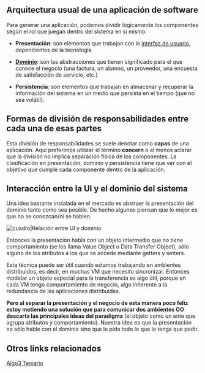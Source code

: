 Arquitectura usual de una aplicación de software
------------------------------------------------

Para generar una aplicación, podemos dividir lógicamente los componentes según el rol que juegan dentro del sistema en sí mismo:

-   **Presentación**: son elementos que trabajan con la [interfaz de usuario](definiciones-iniciales-de-ui--que-es-una-interfaz-de-usuario-.html), dependientes de la tecnología

<!-- -->

-   **[Dominio](definiciones-iniciales-de-ui--que-es-el-modelo-de-dominio-.html)**: son las abstracciones que tienen significado para el que conoce el negocio (una factura, un alumno, un proveedor, una encuesta de satisfacción de servicio, etc.)

<!-- -->

-   **Persistencia**: son elementos que trabajan en almacenar y recuperar la información del sistema en un medio que persista en el tiempo (que no sea volátil).

Formas de división de responsabilidades entre cada una de esas partes
---------------------------------------------------------------------

Esta división de responsabilidades se suele denotar como **capas** de una aplicación. Aquí preferimos utilizar el término **concern** o al menos aclarar que la división no implica separación física de los componentes. La clasificación en presentación, dominio y persistencia tiene que ver con el objetivo que cumple cada componente dentro de la aplicación.

Interacción entre la UI y el dominio del sistema
------------------------------------------------

Una idea bastante instalada en el mercado es abstraer la presentación del dominio tanto como sea posible. De hecho algunos piensan que lo mejor es que no se conozcan/ni se hablen.

![cuadro|Relación entre UI y dominio](RelacionUIDominio.jpg "cuadro|Relación entre UI y dominio")

Entonces la presentación habla con un objeto intermedio que no tiene comportamiento (se los llama Value Object o Data Transfer Object), sólo alguno de los atributos a los que se accede mediante getters y setters.

Esta técnica puede ser útil cuando estamos trabajando en ambientes distribuidos, es decir, en muchas VM que necesito sincronizar. Entonces modelar un objeto especial para la transferencia es algo útil, porque en cada VM tengo comportamiento de negocio, algo inherente a la redundancia de las aplicaciones distribuidas.

**Pero al separar la presentación y el negocio de esta manera poco feliz estoy metiendo una solución que para comunicar dos ambientes OO descarta las principales ideas del paradigma** (el objeto como un ente que agrupa atributos y comportamiento). Nuestra idea es que la presentación no sólo hable con el dominio sino que le pida todo lo que le tenga que pedir.

Otros links relacionados
------------------------

[Algo3 Temario](algo3-temario.html)
